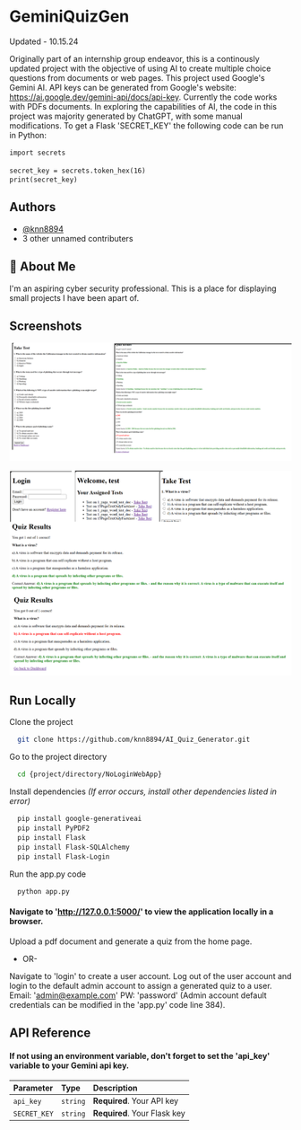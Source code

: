
# GeminiQuizGen
Updated - 10.15.24

Originally part of an internship group endeavor, this is a continously updated project with the objective of using AI to create multiple choice questions from documents or web pages. This project used Google's Gemini AI. API keys can be generated from Google's website: https://ai.google.dev/gemini-api/docs/api-key. Currently the code works with PDFs documents. In exploring the capabilities of AI, the code in this project was majority generated by ChatGPT, with some manual modifications. To get a Flask 'SECRET_KEY' the following code can be run in Python:

```
import secrets

secret_key = secrets.token_hex(16)
print(secret_key)
```

## Authors

- [@knn8894](https://github.com/knn8894)
- 3 other unnamed contributers


## 🚀 About Me
I'm an aspiring cyber security professional. This is a place for displaying small projects I have been apart of.

## Screenshots

![App Screenshot](https://raw.githubusercontent.com/knn8894/AI_Quiz_Generator/9d7d7dee671f6521cd515f3adb5aab127aee38ac/workflow2.png)

![App Screenshot](https://github.com/knn8894/AI_Quiz_Generator/blob/main/workflow.png?raw=true)
## Run Locally

Clone the project

```bash
  git clone https://github.com/knn8894/AI_Quiz_Generator.git
```

Go to the project directory

```bash
  cd {project/directory/NoLoginWebApp}
```

Install dependencies
*(If error occurs, install other dependencies listed in error)*

```bash
  pip install google-generativeai
  pip install PyPDF2
  pip install Flask
  pip install Flask-SQLAlchemy
  pip install Flask-Login
```

Run the app.py code

```bash
  python app.py
```

#### Navigate to 'http://127.0.0.1:5000/' to view the application locally in a browser.
Upload a pdf document and generate a quiz from the home page.

- OR-

Navigate to 'login' to create a user account.
Log out of the user account and login to the default admin account to assign a generated quiz to a user.
Email: 'admin@example.com' PW: 'password'
(Admin account default credentials can be modified in the 'app.py' code line 384).

## API Reference

#### If not using an environment variable, don't forget to set the 'api_key' variable to your Gemini api key.


| Parameter | Type     | Description                |
| :-------- | :------- | :------------------------- |
| `api_key` | `string` | **Required**. Your API key |
| `SECRET_KEY` | `string` | **Required**. Your Flask key |
